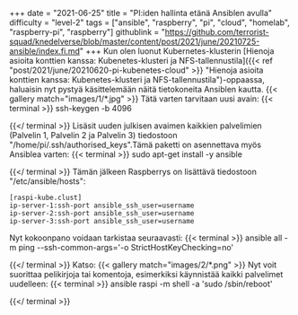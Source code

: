 +++
date = "2021-06-25"
title = "PI:iden hallinta etänä Ansiblen avulla"
difficulty = "level-2"
tags = ["ansible", "raspberry", "pi", "cloud", "homelab", "raspberry-pi", "raspberry"]
githublink = "https://github.com/terrorist-squad/knedelverse/blob/master/content/post/2021/june/20210725-ansible/index.fi.md"
+++
Kun olen luonut Kubernetes-klusterin [Hienoja asioita konttien kanssa: Kubenetes-klusteri ja NFS-tallennustila]({{< ref "post/2021/june/20210620-pi-kubenetes-cloud" >}} "Hienoja asioita konttien kanssa: Kubenetes-klusteri ja NFS-tallennustila")-oppaassa, haluaisin nyt pystyä käsittelemään näitä tietokoneita Ansiblen kautta.
{{< gallery match="images/1/*.jpg" >}}
Tätä varten tarvitaan uusi avain:
{{< terminal >}}
ssh-keygen -b 4096

{{</ terminal >}}
Lisäsit uuden julkisen avaimen kaikkien palvelimien (Palvelin 1, Palvelin 2 ja Palvelin 3) tiedostoon "/home/pi/.ssh/authorised_keys".Tämä paketti on asennettava myös Ansiblea varten:
{{< terminal >}}
sudo apt-get install -y ansible

{{</ terminal >}}
Tämän jälkeen Raspberrys on lisättävä tiedostoon "/etc/ansible/hosts":
```
[raspi-kube.clust]
ip-server-1:ssh-port ansible_ssh_user=username 
ip-server-2:ssh-port ansible_ssh_user=username 
ip-server-3:ssh-port ansible_ssh_user=username 

```
Nyt kokoonpano voidaan tarkistaa seuraavasti:
{{< terminal >}}
ansible all -m ping --ssh-common-args='-o StrictHostKeyChecking=no'

{{</ terminal >}}
Katso:
{{< gallery match="images/2/*.png" >}}
Nyt voit suorittaa pelikirjoja tai komentoja, esimerkiksi käynnistää kaikki palvelimet uudelleen:
{{< terminal >}}
ansible raspi -m shell -a 'sudo /sbin/reboot'

{{</ terminal >}}
